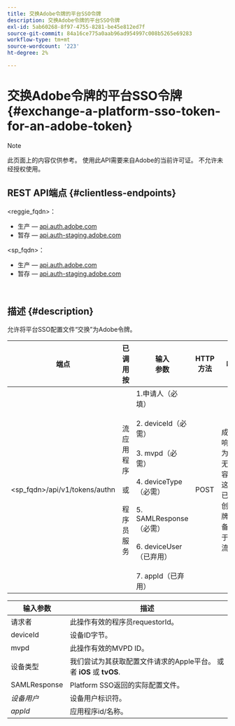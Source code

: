 ```yaml
---
title: 交换Adobe令牌的平台SSO令牌
description: 交换Adobe令牌的平台SSO令牌
exl-id: 5ab60268-8f97-4755-8281-be45e812ed7f
source-git-commit: 84a16ce775a0aab96ad954997c008b5265e69283
workflow-type: tm+mt
source-wordcount: '223'
ht-degree: 2%

---
```


# 交换Adobe令牌的平台SSO令牌 {#exchange-a-platform-sso-token-for-an-adobe-token}

>[!NOTE]
>
>此页面上的内容仅供参考。 使用此API需要来自Adobe的当前许可证。 不允许未经授权使用。

## REST API端点 {#clientless-endpoints}

&lt;reggie_fqdn>：

* 生产 —  [api.auth.adobe.com](http://api.auth.adobe.com/)
* 暂存 —  [api.auth-staging.adobe.com](http://api.auth-staging.adobe.com/)

&lt;sp_fqdn>：

* 生产 —  [api.auth.adobe.com](http://api.auth.adobe.com/)
* 暂存 —  [api.auth-staging.adobe.com](http://api.auth-staging.adobe.com/)

</br>

## 描述 {#description}

允许将平台SSO配置文件“交换”为Adobe令牌。

| 端点 | 已调用  </br>按 | 输入   </br>参数 | HTTP  </br>方法 | 响应 | HTTP  </br>响应 |
| --- | --- | --- | --- | --- | --- |
| &lt;sp_fqdn>/api/v1/tokens/authn | 流应用程序</br></br>或</br></br>程序员服务 | 1.申请人（必填）</br>    </br>2.  deviceId（必需）</br>    </br>3.  mvpd（必需）</br>    </br>4.  deviceType（必需）</br>    </br>5.  SAMLResponse（必需）</br>    </br>6.  deviceUser（已弃用）</br>    </br>7.  appId（已弃用） | POST | 成功的响应将为“204无内容”，这表示已成功创建令牌并准备好用于授权流。 | 204 — 无内容   </br>400 — 错误请求 |


| 输入参数 | 描述 |
| --- | --- |
| 请求者 | 此操作有效的程序员requestorId。 |
| deviceId | 设备ID字节。 |
| mvpd | 此操作有效的MVPD ID。 |
| 设备类型 | 我们尝试为其获取配置文件请求的Apple平台。  或者 **iOS** 或 **tvOS**. |
| SAMLResponse | Platform SSO返回的实际配置文件。 |
| _设备用户_ | 设备用户标识符。 |
| _appId_ | 应用程序id/名称。 |
